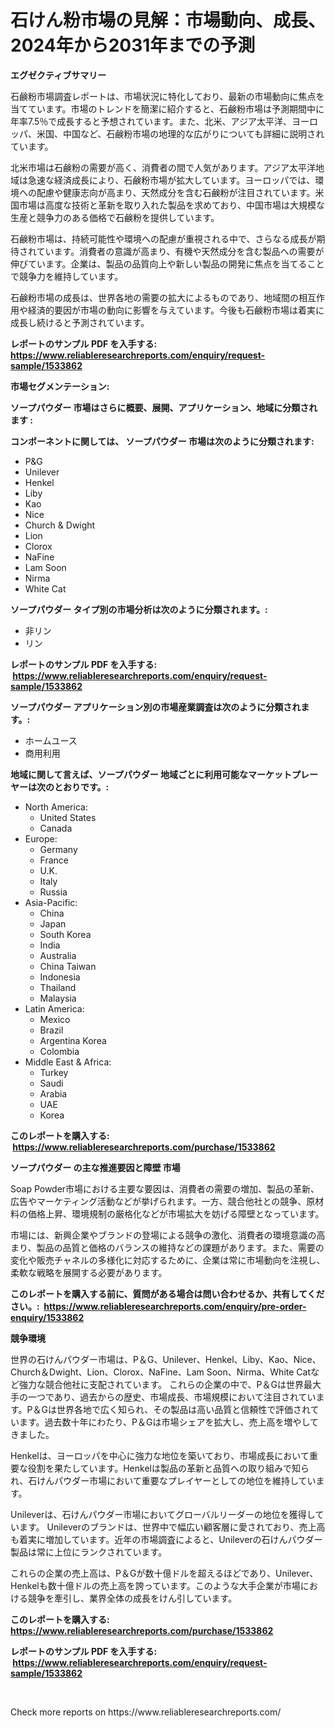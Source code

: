 <p><h1>石けん粉市場の見解：市場動向、成長、2024年から2031年までの予測</h1></p><p><strong>エグゼクティブサマリー</strong></p>
<p><p>石鹸粉市場調査レポートは、市場状況に特化しており、最新の市場動向に焦点を当てています。市場のトレンドを簡潔に紹介すると、石鹸粉市場は予測期間中に年率7.5％で成長すると予想されています。また、北米、アジア太平洋、ヨーロッパ、米国、中国など、石鹸粉市場の地理的な広がりについても詳細に説明されています。</p><p>北米市場は石鹸粉の需要が高く、消費者の間で人気があります。アジア太平洋地域は急速な経済成長により、石鹸粉市場が拡大しています。ヨーロッパでは、環境への配慮や健康志向が高まり、天然成分を含む石鹸粉が注目されています。米国市場は高度な技術と革新を取り入れた製品を求めており、中国市場は大規模な生産と競争力のある価格で石鹸粉を提供しています。</p><p>石鹸粉市場は、持続可能性や環境への配慮が重視される中で、さらなる成長が期待されています。消費者の意識が高まり、有機や天然成分を含む製品への需要が伸びています。企業は、製品の品質向上や新しい製品の開発に焦点を当てることで競争力を維持しています。</p><p>石鹸粉市場の成長は、世界各地の需要の拡大によるものであり、地域間の相互作用や経済的要因が市場の動向に影響を与えています。今後も石鹸粉市場は着実に成長し続けると予測されています。</p></p>
<p><strong>レポートのサンプル PDF を入手する: <a href="https://www.reliableresearchreports.com/enquiry/request-sample/1533862">https://www.reliableresearchreports.com/enquiry/request-sample/1533862</a></strong></p>
<p><strong>市場セグメンテーション:</strong></p>
<p><strong> ソープパウダー 市場はさらに概要、展開、アプリケーション、地域に分類されます :</strong></p>
<p><strong>コンポーネントに関しては、 ソープパウダー 市場は次のように分類されます: &nbsp;</strong></p>
<p><ul><li>P&G</li><li>Unilever</li><li>Henkel</li><li>Liby</li><li>Kao</li><li>Nice</li><li>Church & Dwight</li><li>Lion</li><li>Clorox</li><li>NaFine</li><li>Lam Soon</li><li>Nirma</li><li>White Cat</li></ul></p>
<p><strong> ソープパウダー タイプ別の市場分析は次のように分類されます。:</strong></p>
<p><ul><li>非リン</li><li>リン</li></ul></p>
<p><strong>レポートのサンプル PDF を入手する: &nbsp;<a href="https://www.reliableresearchreports.com/enquiry/request-sample/1533862">https://www.reliableresearchreports.com/enquiry/request-sample/1533862</a></strong></p>
<p><strong> ソープパウダー アプリケーション別の市場産業調査は次のように分類されます。:</strong></p>
<p><ul><li>ホームユース</li><li>商用利用</li></ul></p>
<p><strong>地域に関して言えば、ソープパウダー 地域ごとに利用可能なマーケットプレーヤーは次のとおりです。:</strong></p>
<p><ul>
    <li>
        North America:
        <ul>
            <li>United States</li>
            <li>Canada</li>
        </ul>
    </li>
    <li>
        Europe:
        <ul>
            <li>Germany</li>
            <li>France</li>
            <li>U.K.</li>
            <li>Italy</li>
            <li>Russia</li>
        </ul>
    </li>
    <li>
        Asia-Pacific:
        <ul>
            <li>China</li>
            <li>Japan</li>
            <li>South Korea</li>
            <li>India</li>
            <li>Australia</li>
            <li>China Taiwan</li>
            <li>Indonesia</li>
            <li>Thailand</li>
            <li>Malaysia</li>
        </ul>
    </li>
    <li>
        Latin America:
        <ul>
            <li>Mexico</li>
            <li>Brazil</li>
            <li>Argentina Korea</li>
            <li>Colombia</li>
        </ul>
    </li>
    <li>
        Middle East & Africa:
        <ul>
            <li>Turkey</li>
            <li>Saudi</li>
            <li>Arabia</li>
            <li>UAE</li>
            <li>Korea</li>
        </ul>
    </li>
    </ul></p>
<p><strong>このレポートを購入する: &nbsp;<a href="https://www.reliableresearchreports.com/purchase/1533862">https://www.reliableresearchreports.com/purchase/1533862</a></strong></p>
<p><strong>ソープパウダー の主な推進要因と障壁 市場</strong></p>
<p><p>Soap Powder市場における主要な要因は、消費者の需要の増加、製品の革新、広告やマーケティング活動などが挙げられます。一方、競合他社との競争、原材料の価格上昇、環境規制の厳格化などが市場拡大を妨げる障壁となっています。</p><p>市場には、新興企業やブランドの登場による競争の激化、消費者の環境意識の高まり、製品の品質と価格のバランスの維持などの課題があります。また、需要の変化や販売チャネルの多様化に対応するために、企業は常に市場動向を注視し、柔軟な戦略を展開する必要があります。</p></p>
<p><strong>このレポートを購入する前に、質問がある場合は問い合わせるか、共有してください。:&nbsp; <a href="https://www.reliableresearchreports.com/enquiry/pre-order-enquiry/1533862">https://www.reliableresearchreports.com/enquiry/pre-order-enquiry/1533862</a></strong></p>
<p><strong>競争環境</strong></p>
<p><p>世界の石けんパウダー市場は、P＆G、Unilever、Henkel、Liby、Kao、Nice、Church＆Dwight、Lion、Clorox、NaFine、Lam Soon、Nirma、White Catなど強力な競合他社に支配されています。 これらの企業の中で、P＆Gは世界最大手の一つであり、過去からの歴史、市場成長、市場規模において注目されています。P＆Gは世界各地で広く知られ、その製品は高い品質と信頼性で評価されています。過去数十年にわたり、P＆Gは市場シェアを拡大し、売上高を増やしてきました。</p><p>Henkelは、ヨーロッパを中心に強力な地位を築いており、市場成長において重要な役割を果たしています。Henkelは製品の革新と品質への取り組みで知られ、石けんパウダー市場において重要なプレイヤーとしての地位を維持しています。</p><p>Unileverは、石けんパウダー市場においてグローバルリーダーの地位を獲得しています。 Unileverのブランドは、世界中で幅広い顧客層に愛されており、売上高も着実に増加しています。近年の市場調査によると、Unileverの石けんパウダー製品は常に上位にランクされています。</p><p>これらの企業の売上高は、P＆Gが数十億ドルを超えるほどであり、Unilever、Henkelも数十億ドルの売上高を誇っています。このような大手企業が市場における競争を牽引し、業界全体の成長をけん引しています。</p></p>
<p><strong>このレポートを購入する: &nbsp; <a href="https://www.reliableresearchreports.com/purchase/1533862">https://www.reliableresearchreports.com/purchase/1533862</a></strong></p>
<p><strong>レポートのサンプル PDF を入手する: &nbsp;<a href="https://www.reliableresearchreports.com/enquiry/request-sample/1533862">https://www.reliableresearchreports.com/enquiry/request-sample/1533862</a></strong><strong></strong></p>
<p>&nbsp;</p>
<p>Check more reports on https://www.reliableresearchreports.com/</p>